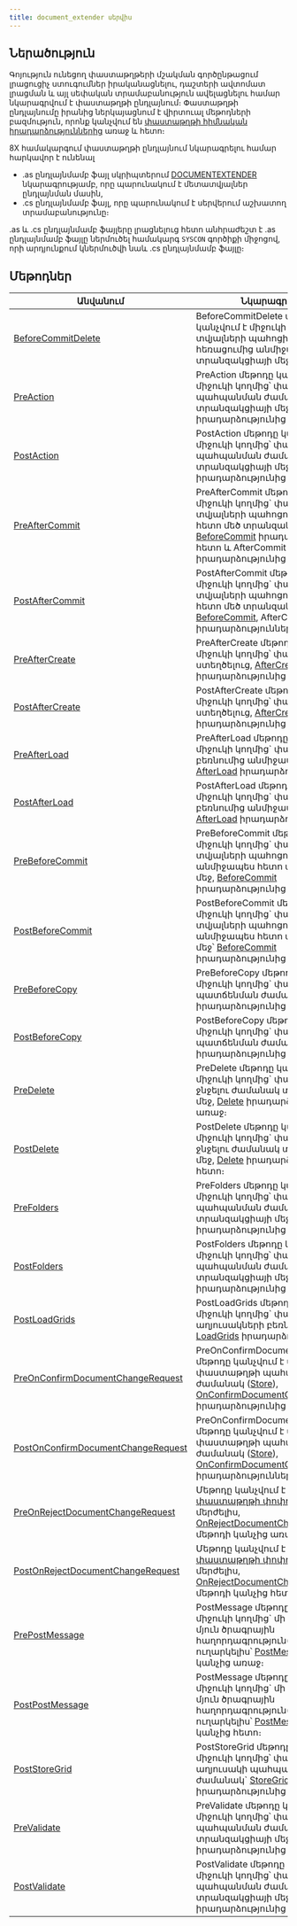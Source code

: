 ```yaml
---
title: document_extender սերվիս
---
```


## Ներածություն

Գոյություն ունեցող փաստաթղթերի մշակման գործընթացում լրացուցիչ ստուգումներ իրականացնելու, դաշտերի ավտոմատ լրացման և այլ սեփական տրամաբանություն ավելացնելու համար նկարագրվում է փաստաթղթի ընդլայնում։
Փաստաթղթի ընդլայնումը իրանից ներկայացնում է վիրտուալ մեթոդների բազմություն, որոնք կանչվում են [փաստաթղթի հիմնական իրադարձություններից](https://armsoft.github.io/as4x-docs/HTM/ProgrGuide/ScriptProcs/DocEvents.html) առաջ և հետո։ 

8X համակարգում փաստաթղթի ընդլայնում նկարագրելու համար հարկավոր է ունենալ
- .as ընդլայնմամբ ֆայլ սկրիպտերում [DOCUMENTEXTENDER](#documentextender-նկարագրություն) նկարագրությամբ, որը պարունակում է մետատվյալներ ընդլայնման մասին,
- .cs ընդլայնմամբ ֆայլ, որը պարունակում է սերվերում աշխատող տրամաբանությունը։

.as և .cs ընդլայնմամբ ֆայլերը լրացնելուց հետո անհրաժեշտ է .as ընդլայնմամբ ֆայլը ներմուծել համակարգ `SYSCON` գործիքի միջոցով, որի արդյունքում կներմուծվի նաև .cs ընդլայնմամբ ֆայլը։

## Մեթոդներ

| Անվանում | Նկարագրություն |
|----------|----------------|
| [BeforeCommitDelete](document_extender/BeforeCommitDelete.md) | BeforeCommitDelete մեթոդը կանչվում է միջուկի կողմից` տվյալների պահոցից փաստաթղթի հեռացումից անմիջապես հետո տրանզակցիայի մեջ։ |
| [PreAction](document_extender/PreAction.md) | PreAction մեթոդը կանչվում է միջուկի կողմից՝ փաստաթղթի պահպանման ժամանակ ([Store](https://armsoft.github.io/as4x-docs/HTM/ProgrGuide/Functions/ASDOC/Store.html)) տրանզակցիայի մեջ` [Action](https://armsoft.github.io/as4x-docs/HTM/ProgrGuide/ScriptProcs/Action.html) իրադարձությունից առաջ։ |
| [PostAction](document_extender/PostAction.md) | PostAction մեթոդը կանչվում է միջուկի կողմից՝ փաստաթղթի պահպանման ժամանակ ([Store](https://armsoft.github.io/as4x-docs/HTM/ProgrGuide/Functions/ASDOC/Store.html)) տրանզակցիայի մեջ` [Action](https://armsoft.github.io/as4x-docs/HTM/ProgrGuide/ScriptProcs/Action.html) իրադարձությունից հետո։ |
| [PreAfterCommit](document_extender/PreAfterCommit.md) | PreAfterCommit մեթոդը կանչվում է միջուկի կողմից` փաստաթղթի տվյալների պահոցում գրանցումից հետո մեծ տրանզակցիայի մեջ՝ [BeforeCommit](https://armsoft.github.io/as4x-docs/HTM/ProgrGuide/ScriptProcs/BeforeCommit.html) իրադարձությունից հետո և AfterCommit իրադարձությունից առաջ։ |
| [PostAfterCommit](document_extender/PostAfterCommit.md) | PostAfterCommit մեթոդը կանչվում է միջուկի կողմից` փաստաթղթի տվյալների պահոցում գրանցումից հետո մեծ տրանզակցիայի մեջ՝ [BeforeCommit](https://armsoft.github.io/as4x-docs/HTM/ProgrGuide/ScriptProcs/BeforeCommit.html), AfterCommit իրադարձություններից հետո։ |
| [PreAfterCreate](document_extender/PreAfterCreate.md) | PreAfterCreate մեթոդը կանչվում է միջուկի կողմից՝ փաստաթուղթը ստեղծելուց, [AfterCreate](https://armsoft.github.io/as4x-docs/HTM/ProgrGuide/ScriptProcs/AfterCreate.html) իրադարձությունից առաջ։ |
| [PostAfterCreate](document_extender/PostAfterCreate.md) | PostAfterCreate մեթոդը կանչվում է միջուկի կողմից՝ փաստաթուղթը ստեղծելուց, [AfterCreate](https://armsoft.github.io/as4x-docs/HTM/ProgrGuide/ScriptProcs/AfterCreate.html) իրադարձությունից հետո։ |
| [PreAfterLoad](document_extender/PreAfterLoad.md) | PreAfterLoad մեթոդը կանչվում է միջուկի կողմից` փաստաթղթի բեռնումից անմիջապես հետո, [AfterLoad](https://armsoft.github.io/as4x-docs/HTM/ProgrGuide/ScriptProcs/AfterLoad.html) իրադարձությունից առաջ։ |
| [PostAfterLoad](document_extender/PostAfterLoad.md) | PostAfterLoad մեթոդը կանչվում է միջուկի կողմից` փաստաթղթի բեռնումից անմիջապես հետո, [AfterLoad](https://armsoft.github.io/as4x-docs/HTM/ProgrGuide/ScriptProcs/AfterLoad.html) իրադարձությունից հետո։ |
| [PreBeforeCommit](document_extender/PreBeforeCommit.md) | PreBeforeCommit մեթոդը կանչվում է միջուկի կողմից` փաստաթղթի տվյալների պահոցում գրանցումից անմիջապես հետո տրանզակցիայի մեջ, [BeforeCommit](https://armsoft.github.io/as4x-docs/HTM/ProgrGuide/ScriptProcs/BeforeCommit.html) իրադարձությունից առաջ։ |
| [PostBeforeCommit](document_extender/PostBeforeCommit.md) | PostBeforeCommit մեթոդը կանչվում է միջուկի կողմից` փաստաթղթի տվյալների պահոցում գրանցումից անմիջապես հետո տրանզակցիայի մեջ՝ [BeforeCommit](https://armsoft.github.io/as4x-docs/HTM/ProgrGuide/ScriptProcs/BeforeCommit.html) իրադարձությունից հետո։ |
| [PreBeforeCopy](document_extender/PreBeforeCopy.md) | PreBeforeCopy մեթոդը կանչվում է միջուկի կողմից` փաստաթուղթը պատճենման ժամանակ, [BeforeCopy](https://armsoft.github.io/as4x-docs/HTM/ProgrGuide/ScriptProcs/BeforeCopy.html) իրադարձությունից հետո։ |
| [PostBeforeCopy](document_extender/PostBeforeCopy.md) | PostBeforeCopy մեթոդը կանչվում է միջուկի կողմից` փաստաթուղթը պատճենման ժամանակ, [BeforeCopy](https://armsoft.github.io/as4x-docs/HTM/ProgrGuide/ScriptProcs/BeforeCopy.html) իրադարձությունից հետո։ |
| [PreDelete](document_extender/PreDelete.md) | PreDelete մեթոդը կանչվում է միջուկի կողմից` փաստաթուղթը ջնջելու ժամանակ տրանզակցիայի մեջ, [Delete](https://armsoft.github.io/as4x-docs/HTM/ProgrGuide/ScriptProcs/Delete.html) իրադարձությունից առաջ։ |
| [PostDelete](document_extender/PostDelete.md) | PostDelete մեթոդը կանչվում է միջուկի կողմից` փաստաթուղթը ջնջելու ժամանակ տրանզակցիայի մեջ, [Delete](https://armsoft.github.io/as4x-docs/HTM/ProgrGuide/ScriptProcs/Delete.html) իրադարձությունից հետո։ |
| [PreFolders](document_extender/PreFolders.md) | PreFolders մեթոդը կանչվում է միջուկի կողմից՝ փաստաթղթի պահպանման ժամանակ ([Store](https://armsoft.github.io/as4x-docs/HTM/ProgrGuide/Functions/ASDOC/Store.html)) տրանզակցիայի մեջ, [Folders](https://armsoft.github.io/as4x-docs/HTM/ProgrGuide/ScriptProcs/Folders.html) իրադարձությունից առաջ։ |
| [PostFolders](document_extender/PostFolders.md) | PostFolders մեթոդը կանչվում է միջուկի կողմից՝ փաստաթղթի պահպանման ժամանակ ([Store](https://armsoft.github.io/as4x-docs/HTM/ProgrGuide/Functions/ASDOC/Store.html)) տրանզակցիայի մեջ, [Folders](https://armsoft.github.io/as4x-docs/HTM/ProgrGuide/ScriptProcs/Folders.html) իրադարձությունից հետո։ |
| [PostLoadGrids](document_extender/PostLoadGrids.md) | PostLoadGrids մեթոդը կանչվում է միջուկի կողմից` փաստաթղթի աղյուսակների բեռնման ժամանակ՝ [LoadGrids](https://armsoft.github.io/as4x-docs/HTM/ProgrGuide/ScriptProcs/LoadGrid.html) իրադարձությունից հետո։ |
| [PreOnConfirmDocumentChangeRequest](document_extender/PreOnConfirmDocumentChangeRequest.md) | PreOnConfirmDocumentChangeRequest մեթոդը կանչվում է միջուկի կողմից՝ փաստաթղթի պահպանման ժամանակ ([Store](https://armsoft.github.io/as4x-docs/HTM/ProgrGuide/Functions/ASDOC/Store.html)), [OnConfirmDocumentChangeRequest](../../server_api/definitions/document/OnConfirmDocumentChangeRequest.md) իրադարձությունից առաջ։ |
| [PostOnConfirmDocumentChangeRequest](document_extender/PostOnConfirmDocumentChangeRequest.md) | PreOnConfirmDocumentChangeRequest մեթոդը կանչվում է միջուկի կողմից` փաստաթղթի պահպանման ժամանակ ([Store](https://armsoft.github.io/as4x-docs/HTM/ProgrGuide/Functions/ASDOC/Store.html)), [OnConfirmDocumentChangeRequest](../../server_api/definitions/document/OnConfirmDocumentChangeRequest.md) իրադարձություններից հետո։ |
| [PreOnRejectDocumentChangeRequest](document_extender/PreOnRejectDocumentChangeRequest.md) | Մեթոդը կանչվում է միջուկի կողմից՝ [փաստաթղթի փոփոխման հայտը](../../server_api/types/DocumentChangeRequest.md) մերժելիս, [OnRejectDocumentChangeRequest](../../server_api/definitions/document.md#onrejectdocumentchangerequest) մեթոդի կանչից առաջ։ |
| [PostOnRejectDocumentChangeRequest](document_extender/PostOnRejectDocumentChangeRequest.md) | Մեթոդը կանչվում է միջուկի կողմից՝ [փաստաթղթի փոփոխման հայտը](../../server_api/types/DocumentChangeRequest.md) մերժելիս, [OnRejectDocumentChangeRequest](../../server_api/definitions/document.md#onrejectdocumentchangerequest) մեթոդի կանչից հետո։ |
| [PrePostMessage](document_extender/PrePostMessage.md) | PostMessage մեթոդը կանչվում է միջուկի կողմից` մի փաստաթղթից մյուն ծրագրային հաղորդագրություն([SendMessage](../../server_api/definitions/document/SendMessage.md)) ուղարկելիս՝ [PostMessage](../../server_api/definitions/document.md#postmessage) մեթոդի կանչից առաջ։ |
| [PostPostMessage](document_extender/PostPostMessage.md) | PostMessage մեթոդը կանչվում է միջուկի կողմից` մի փաստաթղթից մյուն ծրագրային հաղորդագրություն([SendMessage](../../server_api/definitions/document/SendMessage.md)) ուղարկելիս՝ [PostMessage](../../server_api/definitions/document/PostMessage) մեթոդի կանչից հետո։ |
| [PostStoreGrid](document_extender/PostStoreGrid.md) | PostStoreGrid մեթոդը կանչվում է միջուկի կողմից՝ փաստաթղթի աղյուսակի պահպանման ժամանակ` [StoreGrids](https://armsoft.github.io/as4x-docs/HTM/ProgrGuide/ScriptProcs/StoreGrid.html) իրադարձությունից հետո։ |
| [PreValidate](document_extender/PreValidate.md) | PreValidate մեթոդը կանչվում է միջուկի կողմից՝ փաստաթղթի պահպանման ժամանակ ([Store](https://armsoft.github.io/as4x-docs/HTM/ProgrGuide/Functions/ASDOC/Store.html)) տրանզակցիայի մեջ, [Validate](https://armsoft.github.io/as4x-docs/HTM/ProgrGuide/ScriptProcs/Validate.html) իրադարձությունից առաջ։ |
| [PostValidate](document_extender/PostValidate.md) | PostValidate մեթոդը կանչվում է միջուկի կողմից՝ փաստաթղթի պահպանման ժամանակ ([Store](https://armsoft.github.io/as4x-docs/HTM/ProgrGuide/Functions/ASDOC/Store.html)) տրանզակցիայի մեջ, [Validate](https://armsoft.github.io/as4x-docs/HTM/ProgrGuide/ScriptProcs/Validate.html) իրադարձությունից հետո։ |
